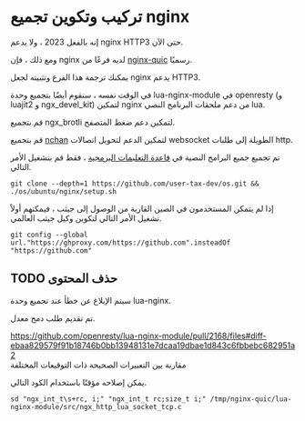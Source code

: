 # تركيب وتكوين تجميع nginx

إنه بالفعل 2023 ، ولا يدعم nginx HTTP3 حتى الآن.

ومع ذلك ، فإن nginx لديه فرعًا من [nginx-quic](https://quic.nginx.org) رسميًا.

يمكنك ترجمة هذا الفرع وتثبيته لجعل nginx يدعم HTTP3.

في الوقت نفسه ، سنقوم أيضًا بتجميع وحدة lua-nginx-module في openresty (و luajit2 و ngx_devel_kit) لتمكين nginx من دعم ملحقات البرنامج النصي lua.

قم بتجميع ngx_brotli لتمكين دعم ضغط المتصفح.

قم بتجميع [nchan](https://github.com/slact/nchan) لتمكين الدعم لتحويل اتصالات websocket الطويلة إلى طلبات http.

تم تجميع جميع البرامج النصية في [قاعدة التعليمات البرمجية](https://github.com/user-tax-dev/os) ، فقط قم بتشغيل الأمر التالي.

```
git clone --depth=1 https://github.com/user-tax-dev/os.git && ./os/ubuntu/nginx/setup.sh
```

إذا لم يتمكن المستخدمون في الصين القارية من الوصول إلى جيثب ، فيمكنهم أولاً تشغيل الأمر التالي لتكوين وكيل جيثب العالمي.

```
git config --global url."https://ghproxy.com/https://github.com".insteadOf "https://github.com"
```

## TODO حذف المحتوى

سيتم الإبلاغ عن خطأ عند تجميع وحدة lua-nginx.

تم تقديم طلب دمج معدل.

https://github.com/openresty/lua-nginx-module/pull/2168/files#diff-ebaa829579f91b18746b0bb13948131e7dcaa19dbae1d843c6fbbebc682951a2<br>مقارنة بين التعبيرات الصحيحة ذات التوقيعات المختلفة

يمكن إصلاحه مؤقتًا باستخدام الكود التالي.

```
sd "ngx_int_t\s+rc, i;" "ngx_int_t rc;size_t i;" /tmp/nginx-quic/lua-nginx-module/src/ngx_http_lua_socket_tcp.c
```